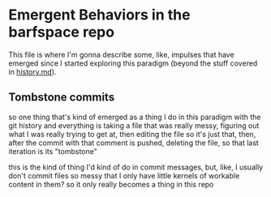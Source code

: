 # Emergent Behaviors in the barfspace repo

This file is where I'm gonna describe some, like, impulses that have emerged since I started exploring this paradigm (beyond the stuff covered in [history.md](history.md)).

## Tombstone commits

so one thing that's kind of emerged as a thing I do in this paradigm with the git history and everything is taking a file that was really messy, figuring out what I was really trying to get at, then editing the file so it's just that, then, after the commit with that comment is pushed, deleting the file, so that last iteration is its "tombstone"

this is the kind of thing I'd kind of do in commit messages, but, like, I usually don't commit files so messy that I only have little kernels of workable content in them? so it only really becomes a thing in this repo
